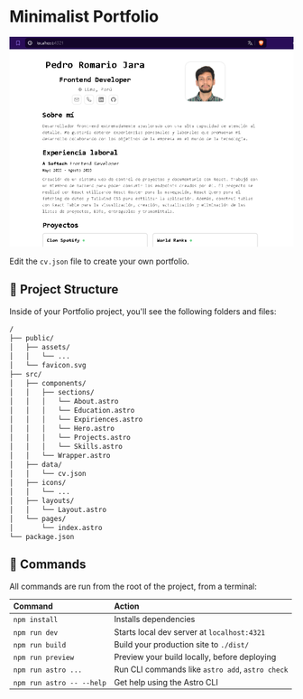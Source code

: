 # Minimalist Portfolio

<img src="portfolio.png" />

Edit the `cv.json` file to create your own portfolio.

## 🚀 Project Structure

Inside of your Portfolio project, you'll see the following folders and files:

```text
/
├── public/
│   ├── assets/
│   │   └── ...
│   └── favicon.svg
├── src/
│   ├── components/
│   │   ├── sections/
│   │   │   └── About.astro
│   │   │   └── Education.astro
│   │   │   └── Expiriences.astro
│   │   │   └── Hero.astro
│   │   │   └── Projects.astro
│   │   │   └── Skills.astro
│   │   └── Wrapper.astro
│   ├── data/
│   │   └── cv.json
│   ├── icons/
│   │   └── ...
│   ├── layouts/
│   │   └── Layout.astro
│   └── pages/
│       └── index.astro
└── package.json
```

## 🧞 Commands

All commands are run from the root of the project, from a terminal:

| Command                   | Action                                           |
| :------------------------ | :----------------------------------------------- |
| `npm install`             | Installs dependencies                            |
| `npm run dev`             | Starts local dev server at `localhost:4321`      |
| `npm run build`           | Build your production site to `./dist/`          |
| `npm run preview`         | Preview your build locally, before deploying     |
| `npm run astro ...`       | Run CLI commands like `astro add`, `astro check` |
| `npm run astro -- --help` | Get help using the Astro CLI                     |
